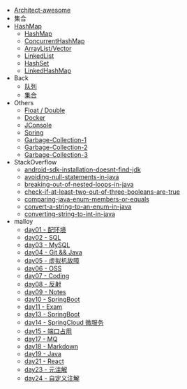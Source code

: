 - [Architect-awesome](others/architect-awesome.md)
- 集合
- [HashMap](collections/HashMap0.md)
  - [HashMap](collections/HashMap1.md)
  - [ConcurrentHashMap](collections/ConcurrentHashMap.md)
  - [ArrayList/Vector](collections/ArrayList.md)
  - [LinkedList](collections/LinkedList.md)
  - [HashSet](collections/HashSet.md)
  - [LinkedHashMap](collections/LinkedHashMap.md)
- Back
  - [队列](back/queue.md)
  - [集合](back/set.md)
- Others
  - [Float / Double](others/float_double.md)
  - [Docker](others/docker.md)
  - [JConsole](others/jconsole.md)
  - [Spring](others/spring.md)
  - [Garbage-Collection-1](others/garbage_collection1.md)
  - [Garbage-Collection-2](others/garbage_collection2.md)
  - [Garbage-Collection-3](others/garbage_collection3.md)
- StackOverflow
  - [android-sdk-installation-doesnt-find-jdk](stackoverflow/android-sdk-installation-doesnt-find-jdk.md)
  - [avoiding-null-statements-in-java](stackoverflow/avoiding-null-statements-in-java.md)
  - [breaking-out-of-nested-loops-in-java](stackoverflow/breaking-out-of-nested-loops-in-java.md)
  - [check-if-at-least-two-out-of-three-booleans-are-true](stackoverflow/check-if-at-least-two-out-of-three-booleans-are-true.md)
  - [comparing-java-enum-members-or-equals](stackoverflow/comparing-java-enum-members-or-equals.md)
  - [convert-a-string-to-an-enum-in-java](stackoverflow/convert-a-string-to-an-enum-in-java.md)
  - [converting-string-to-int-in-java](stackoverflow/converting-string-to-int-in-java.md)
- malloy
  - [day01 - 配环境](malloy/day01.md)
  - [day02 - SQL](malloy/day02.md)
  - [day03 - MySQL](malloy/day03.md)
  - [day04 - Git && Java](malloy/day04.md)
  - [day05 - 虚拟机故障](malloy/day05.md)
  - [day06 - OSS](malloy/day06.md)
  - [day07 - Coding](malloy/day07.md)
  - [day08 - 反射](malloy/day08.md)
  - [day09 - Notes](malloy/day09.md)
  - [day10 - SpringBoot](malloy/day10.md)
  - [day11 - Exam](malloy/day11.md)
  - [day13 - SpringBoot](malloy/day13.md)
  - [day14 - SpringCloud 微服务](malloy/day14.md)
  - [day15 - 端口占用](malloy/day15.md)
  - [day17 - MQ](malloy/day17.md)
  - [day18 - Markdown](malloy/day18.md)
  - [day19 - Java](malloy/day19.md)
  - [day21 - React](malloy/day21.md)
  - [day23 - 元注解](malloy/20190902.md)
  - [day24 - 自定义注解](malloy/day24.md)

